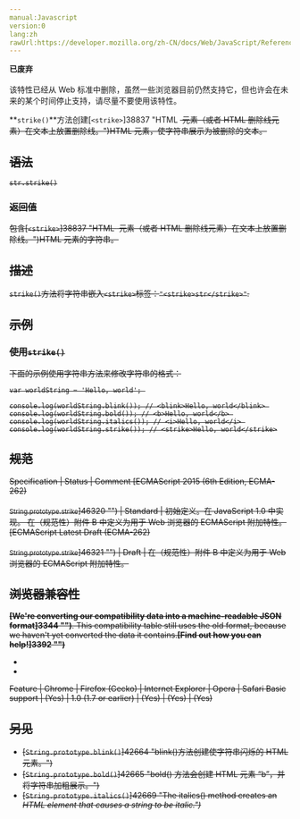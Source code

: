 ```yaml
---
manual:Javascript
version:0
lang:zh
rawUrl:https://developer.mozilla.org/zh-CN/docs/Web/JavaScript/Reference/Global_Objects/String/strike#
---
```






**已废弃**<br></br>该特性已经从 Web 标准中删除，虽然一些浏览器目前仍然支持它，但也许会在未来的某个时间停止支持，请尽量不要使用该特性。





**`strike()`**方法创建[`<strike>`]38837 "HTML <strike> 元素（或者 HTML 删除线元素）在文本上放置删除线。")HTML 元素，使字符串展示为被删除的文本。


## 语法<a name="语法"></a>

```
str.strike()
```

### 返回值<a name="返回值"></a>


包含[`<strike>`]38837 "HTML <strike> 元素（或者 HTML 删除线元素）在文本上放置删除线。")HTML 元素的字符串。


## 描述<a name="描述"></a>


`strike()`方法将字符串嵌入`<strike>`标签：`"<strike>str</strike>"`.


## 示例<a name="示例"></a>

### 使用`strike()`<a name="使用strike()"></a>


下面的示例使用字符串方法来修改字符串的格式：


```
var worldString = 'Hello, world'; 

console.log(worldString.blink()); // <blink>Hello, world</blink> 
console.log(worldString.bold()); // <b>Hello, world</b> 
console.log(worldString.italics()); // <i>Hello, world</i> 
console.log(worldString.strike()); // <strike>Hello, world</strike>
```

## 规范<a name="规范"></a>

Specification | Status | Comment 
[ECMAScript 2015 (6th Edition, ECMA-262)<br></br><small>String.prototype.strike</small>]46320 "") | Standard | 初始定义。在 JavaScript 1.0 中实现。 在（规范性）附件 B 中定义为用于 Web 浏览器的 ECMAScript 附加特性。 
[ECMAScript Latest Draft (ECMA-262)<br></br><small>String.prototype.strike</small>]46321 "") | Draft | 在（规范性）附件 B 中定义为用于 Web 浏览器的 ECMAScript 附加特性。 


## 浏览器兼容性<a name="浏览器兼容性"></a>


**[We&#39;re converting our compatibility data into a machine-readable JSON format]3344 "")**. This compatibility table still uses the old format, because we haven&#39;t yet converted the data it contains.**[Find out how you can help!]3392 "")**


* 
* 

Feature | Chrome | Firefox (Gecko) | Internet Explorer | Opera | Safari 
Basic support | (Yes) | 1.0 (1.7 or earlier) | (Yes) | (Yes) | (Yes) 





## 另见<a name="另见"></a>

* [`String.prototype.blink()`]42664 "blink()方法创建使字符串闪烁的 <blink> HTML 元素。")
* [`String.prototype.bold()`]42665 "bold() 方法会创建 HTML 元素 “b”，并将字符串加粗展示。")
* [`String.prototype.italics()`]42669 "The italics() method creates an <i> HTML element that causes a string to be italic.")



